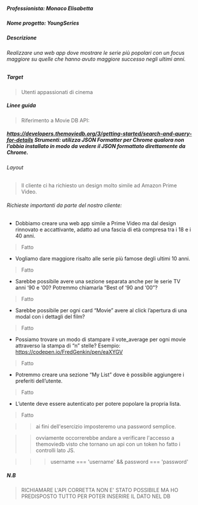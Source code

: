 ##### Professionista: Monaco Elisabetta 
##### Nome progetto: YoungSeries
##### Descrizione
###### Realizzare una web app dove mostrare le serie più popolari con un focus maggiore su quelle che hanno avuto maggiore successo negli ultimi anni.
##### Target
> Utenti appassionati di cinema
##### Linee guida
> Riferimento a Movie DB API:
##### https://developers.themoviedb.org/3/getting-started/search-and-query-for-details Strumenti: utilizza JSON Formatter per Chrome qualora non l’abbia installato in modo da vedere il JSON formattato direttamente da Chrome.

###### Layout
>Il cliente ci ha richiesto un design molto simile ad Amazon Prime Video.

###### Richieste importanti da parte del nostro cliente:
- Dobbiamo creare una web app simile a Prime Video ma dal design rinnovato e accattivante, adatto ad una fascia di età compresa tra i 18 e i 40 anni.
>Fatto
- Vogliamo dare maggiore risalto alle serie più famose degli ultimi 10 anni.
> Fatto
- Sarebbe possibile avere una sezione separata anche per le serie TV anni ‘90 e ‘00?
Potremmo chiamarla “Best of ‘90 and ‘00”?
> Fatto
- Sarebbe possibile per ogni card “Movie” avere al click l’apertura di una modal con i
dettagli del film?
>Fatto
- Possiamo trovare un modo di stampare il vote_average per ogni movie attraverso la
stampa di “n” stelle? Esempio: https://codepen.io/FredGenkin/pen/eaXYGV
>Fatto

- Potremmo creare una sezione “My List” dove è possibile aggiungere i preferiti
dell’utente. 
> Fatto

   - L’utente deve essere autenticato per potere popolare la propria lista.
   > Fatto
   
   >> ai fini dell'esercizio imposteremo una password semplice. 

   >> ovviamente occorrerebbe andare a verificare l'accesso a themoviedb visto che tornano un api con un token ho fatto i controlli lato JS.

   >>> username === 'username' && password === 'password'

   ##### N.B
   > RICHIAMARE L'API CORRETTA NON E' STATO POSSIBILE MA HO PREDISPOSTO TUTTO PER POTER INSERIRE IL DATO NEL DB